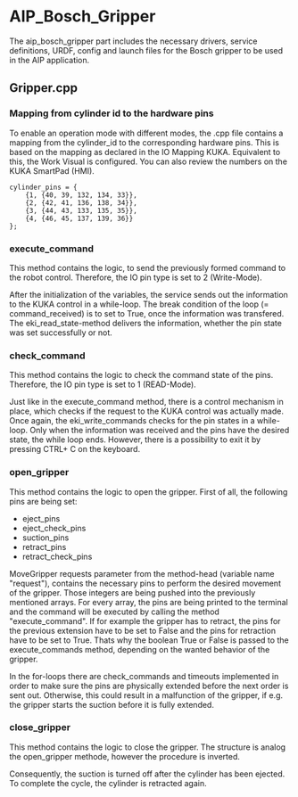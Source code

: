 # AIP_Bosch_Gripper

The aip_bosch_gripper part includes the necessary drivers, service definitions, URDF, config and launch files for the Bosch gripper to be used in the AIP application.

## Gripper.cpp

### Mapping from cylinder id to the hardware pins
To enable an operation mode with different modes, the .cpp file contains a mapping from the cylinder_id to the corresponding hardware pins. This is based on the mapping as declared in the IO Mapping KUKA. Equivalent to this, the Work Visual is configured. You can also review the numbers on the KUKA SmartPad (HMI).

``` 
cylinder_pins = {
    {1, {40, 39, 132, 134, 33}},
    {2, {42, 41, 136, 138, 34}},
    {3, {44, 43, 133, 135, 35}},
    {4, {46, 45, 137, 139, 36}}
};
```

### execute_command
This method contains the logic, to send the previously formed command to the robot control. Therefore, the IO pin type is set to 2 (Write-Mode).

After the initialization of the variables, the service sends out the information to the KUKA control in a while-loop. The break condition of the loop (= command_received) is to set to True, once the information was transfered. The eki_read_state-method delivers the information, whether the pin state was set successfully or not.

### check_command
This method contains the logic to check the command state of the pins. Therefore, the IO pin type is set to 1 (READ-Mode).

Just like in the execute_command method, there is a control mechanism in place, which checks if the request to the KUKA control was actually made. Once again, the eki_write_commands checks for the pin states in a while-loop. Only when the information was received and the pins have the desired state, the while loop ends. However, there is a possibility to exit it by pressing CTRL+ C on the keyboard.

### open_gripper
This method contains the logic to open the gripper. First of all, the following pins are being set:

- eject_pins
- eject_check_pins
- suction_pins
- retract_pins
- retract_check_pins

MoveGripper requests parameter from the method-head (variable name "request"), contains the necessary pins to perform the desired movement of the gripper. Those integers are being pushed into the previously mentioned arrays. For every array, the pins are being printed to the terminal and the command will be executed by calling the method "execute_command". If for example the gripper has to retract, the pins for the previous extension have to be set to False and the pins for retraction have to be set to True. Thats why the boolean True or False is passed to the execute_commands method, depending on the wanted behavior of the gripper.

In the for-loops there are check_commands and timeouts implemented in order to make sure the pins are physically extended before the next order is sent out. Otherwise, this could result in a malfunction of the gripper, if e.g. the gripper starts the suction before it is fully extended.

### close_gripper
This method contains the logic to close the gripper. The structure is analog the open_gripper methode, however the procedure is inverted.

Consequently, the suction is turned off after the cylinder has been ejected. To complete the cycle, the cylinder is retracted again.

